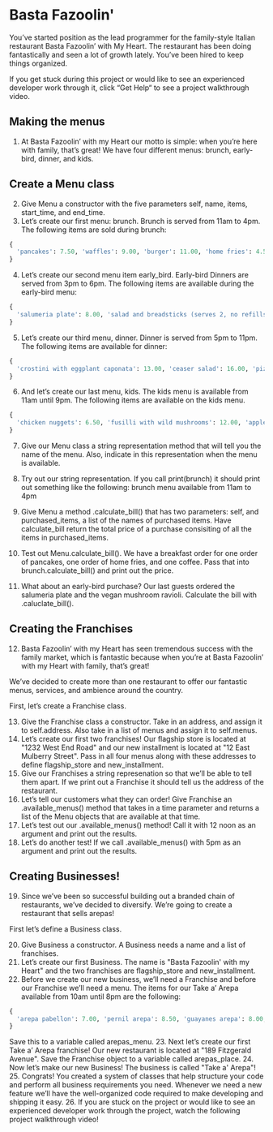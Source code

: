 # Basta Fazoolin'

You’ve started position as the lead programmer for the family-style Italian restaurant Basta Fazoolin’ with My Heart. The restaurant has been doing fantastically and seen a lot of growth lately. You’ve been hired to keep things organized.

If you get stuck during this project or would like to see an experienced developer work through it, click “Get Help“ to see a project walkthrough video.

## Making the menus

1. At Basta Fazoolin’ with my Heart our motto is simple: when you’re here with family, that’s great! We have four different menus: brunch, early-bird, dinner, and kids.

## Create a Menu class

2. Give Menu a constructor with the five parameters self, name, items, start_time, and end_time.
3. Let’s create our first menu: brunch. Brunch is served from 11am to 4pm. The following items are sold during brunch:

```python
{
  'pancakes': 7.50, 'waffles': 9.00, 'burger': 11.00, 'home fries': 4.50, 'coffee': 1.50, 'espresso': 3.00, 'tea': 1.00, 'mimosa': 10.50, 'orange juice': 3.50
}
```

4. Let’s create our second menu item early_bird. Early-bird Dinners are served from 3pm to 6pm. The following items are available during the early-bird menu:

```python
{
  'salumeria plate': 8.00, 'salad and breadsticks (serves 2, no refills)': 14.00, 'pizza with quattro formaggi': 9.00, 'duck ragu': 17.50, 'mushroom ravioli (vegan)': 13.50, 'coffee': 1.50, 'espresso': 3.00,
}
```

5. Let’s create our third menu, dinner. Dinner is served from 5pm to 11pm. The following items are available for dinner:

```python
{
  'crostini with eggplant caponata': 13.00, 'ceaser salad': 16.00, 'pizza with quattro formaggi': 11.00, 'duck ragu': 19.50, 'mushroom ravioli (vegan)': 13.50, 'coffee': 2.00, 'espresso': 3.00
}
```

6. And let’s create our last menu, kids. The kids menu is available from 11am until 9pm. The following items are available on the kids menu.

```python
{
  'chicken nuggets': 6.50, 'fusilli with wild mushrooms': 12.00, 'apple juice': 3.00
}
```

7. Give our Menu class a string representation method that will tell you the name of the menu. Also, indicate in this representation when the menu is available.
8. Try out our string representation. If you call print(brunch) it should print out something like the following: brunch menu available from 11am to 4pm

9. Give Menu a method .calculate_bill() that has two parameters: self, and purchased_items, a list of the names of purchased items. Have calculate_bill return the total price of a purchase consisiting of all the items in purchased_items.
10. Test out Menu.calculate_bill(). We have a breakfast order for one order of pancakes, one order of home fries, and one coffee. Pass that into brunch.calculate_bill() and print out the price.
11. What about an early-bird purchase? Our last guests ordered the salumeria plate and the vegan mushroom ravioli. Calculate the bill with .caluclate_bill().

## Creating the Franchises

12. Basta Fazoolin’ with my Heart has seen tremendous success with the family market, which is fantastic because when you’re at Basta Fazoolin’ with my Heart with family, that’s great!

We’ve decided to create more than one restaurant to offer our fantastic menus, services, and ambience around the country.

First, let’s create a Franchise class.

13. Give the Franchise class a constructor. Take in an address, and assign it to self.address. Also take in a list of menus and assign it to self.menus.
14. Let’s create our first two franchises! Our flagship store is located at "1232 West End Road" and our new installment is located at "12 East Mulberry Street". Pass in all four menus along with these addresses to define flagship_store and new_installment.
15. Give our Franchises a string represenation so that we’ll be able to tell them apart. If we print out a Franchise it should tell us the address of the restaurant.
16. Let’s tell our customers what they can order! Give Franchise an .available_menus() method that takes in a time parameter and returns a list of the Menu objects that are available at that time.
17. Let’s test out our .available_menus() method! Call it with 12 noon as an argument and print out the results.
18. Let’s do another test! If we call .available_menus() with 5pm as an argument and print out the results.

## Creating Businesses!

19. Since we’ve been so successful building out a branded chain of restaurants, we’ve decided to diversify. We’re going to create a restaurant that sells arepas!

First let’s define a Business class.

20. Give Business a constructor. A Business needs a name and a list of franchises.
21. Let’s create our first Business. The name is "Basta Fazoolin' with my Heart" and the two franchises are flagship_store and new_installment.
22. Before we create our new business, we’ll need a Franchise and before our Franchise we’ll need a menu. The items for our Take a’ Arepa available from 10am until 8pm are the following:

```python
{
  'arepa pabellon': 7.00, 'pernil arepa': 8.50, 'guayanes arepa': 8.00, 'jamon arepa': 7.50
}
```

Save this to a variable called arepas_menu.
23. Next let’s create our first Take a’ Arepa franchise! Our new restaurant is located at "189 Fitzgerald Avenue". Save the Franchise object to a variable called arepas_place.
24. Now let’s make our new Business! The business is called "Take a' Arepa"!
25. Congrats! You created a system of classes that help structure your code and perform all business requirements you need. Whenever we need a new feature we’ll have the well-organized code required to make developing and shipping it easy.
26. If you are stuck on the project or would like to see an experienced developer work through the project, watch the following project walkthrough video!